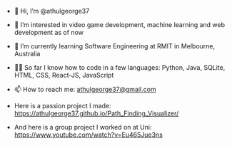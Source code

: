 - 👋 Hi, I’m @athulgeorge37
- 👀 I’m interested in video game development, machine learning and web development as of now
- 🌱 I’m currently learning Software Engineering at RMIT in Melbourne, Australia
- 👨‍💻 So far I know how to code in a few languages: Python, Java, SQLite, HTML, CSS, React-JS, JavaScript
- 📫 How to reach me: athulgeorge37@gmail.com

- Here is a passion project I made: https://athulgeorge37.github.io/Path_Finding_Visualizer/
- And here is a group project I worked on at Uni: https://www.youtube.com/watch?v=Eu465Jue3ns
